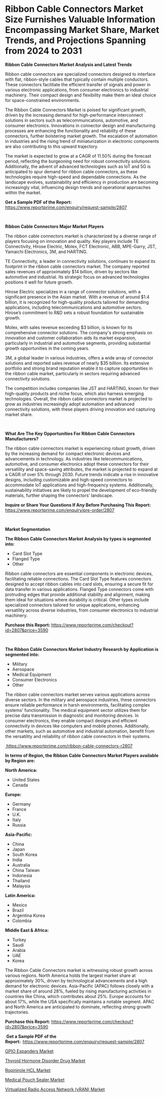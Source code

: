 <p><h1>Ribbon Cable Connectors Market Size Furnishes Valuable Information Encompassing Market Share, Market Trends, and Projections Spanning from 2024 to 2031</h1></p><p><strong>Ribbon Cable Connectors Market Analysis and Latest Trends</strong></p>
<p><p>Ribbon cable connectors are specialized connectors designed to interface with flat, ribbon-style cables that typically contain multiple conductors. These connectors facilitate the efficient transfer of signals and power in various electronic applications, from consumer electronics to industrial machinery. Their compact design and flexibility make them an ideal choice for space-constrained environments.</p><p>The Ribbon Cable Connectors Market is poised for significant growth, driven by the increasing demand for high-performance interconnect solutions in sectors such as telecommunications, automotive, and consumer electronics. Innovations in connector design and manufacturing processes are enhancing the functionality and reliability of these connectors, further bolstering market growth. The escalation of automation in industries and the rising trend of miniaturization in electronic components are also contributing to this upward trajectory.</p><p>The market is expected to grow at a CAGR of 11.50% during the forecast period, reflecting the burgeoning need for robust connectivity solutions. Additionally, the advent of advanced technologies such as IoT and 5G is anticipated to spur demand for ribbon cable connectors, as these technologies require high-speed and dependable connections. As the landscape evolves, sustainability and efficiency in production are becoming increasingly vital, influencing design trends and operational approaches within the market.</p></p>
<p><strong>Get a Sample PDF of the Report:&nbsp;</strong> <a href="https://www.reportprime.com/enquiry/request-sample/2807?utm_campaign=75&utm_medium=2&utm_source=Github&utm_content=ia&utm_term=27112024&utm_id=ribbon-cable-connectors">https://www.reportprime.com/enquiry/request-sample/2807</a></p>
<p>&nbsp;</p>
<p><strong>Ribbon Cable Connectors Major Market Players</strong></p>
<p><p>The ribbon cable connectors market is characterized by a diverse range of players focusing on innovation and quality. Key players include TE Connectivity, Hirose Electric, Molex, FCT Electronic, ABB, MPE-Garry, JST, Yamaichi Electronics, 3M, and HARTING.</p><p>TE Connectivity, a leader in connectivity solutions, continues to expand its footprint in the ribbon cable connectors market. The company reported sales revenues of approximately $14 billion, driven by sectors like automotive and industrial. Its strategic focus on advanced technologies positions it well for future growth.</p><p>Hirose Electric specializes in a range of connector solutions, with a significant presence in the Asian market. With a revenue of around $1.4 billion, it is recognized for high-quality products tailored for demanding applications, including telecommunications and automotive sectors. Hirose’s commitment to R&D sets a robust foundation for sustainable growth.</p><p>Molex, with sales revenue exceeding $3 billion, is known for its comprehensive connector solutions. The company's strong emphasis on innovation and customer collaboration aids its market expansion, particularly in industrial and automotive segments, providing substantial growth opportunities in the coming years.</p><p>3M, a global leader in various industries, offers a wide array of connector solutions and reported sales revenue of nearly $35 billion. Its extensive portfolio and strong brand reputation enable it to capture opportunities in the ribbon cable market, particularly in sectors requiring advanced connectivity solutions.</p><p>The competition includes companies like JST and HARTING, known for their high-quality products and niche focus, which also harness emerging technologies. Overall, the ribbon cable connectors market is projected to grow as industries increasingly adopt automation and advanced connectivity solutions, with these players driving innovation and capturing market share.</p></p>
<p>&nbsp;</p>
<p><strong>What Are The Key Opportunities For Ribbon Cable Connectors Manufacturers?</strong></p>
<p><p>The ribbon cable connectors market is experiencing robust growth, driven by the increasing demand for compact electronic devices and advancements in technology. As industries like telecommunications, automotive, and consumer electronics adopt these connectors for their versatility and space-saving attributes, the market is projected to expand at a CAGR of over 5% through 2030. Future trends indicate a rise in innovative designs, including customizable and high-speed connectors to accommodate IoT applications and high-frequency systems. Additionally, sustainability initiatives are likely to propel the development of eco-friendly materials, further shaping the connectors’ landscape.</p></p>
<p><strong>Inquire or Share Your Questions If Any Before Purchasing This Report:</strong> <a href="https://www.reportprime.com/enquiry/pre-order/2807?utm_campaign=75&utm_medium=2&utm_source=Github&utm_content=ia&utm_term=27112024&utm_id=ribbon-cable-connectors">https://www.reportprime.com/enquiry/pre-order/2807</a></p>
<p>&nbsp;</p>
<p><strong>Market Segmentation</strong></p>
<p><strong>The Ribbon Cable Connectors Market Analysis by types is segmented into:</strong></p>
<p><ul><li>Card Slot Type</li><li>Flanged Type</li><li>Other</li></ul></p>
<p><p>Ribbon cable connectors are essential components in electronic devices, facilitating reliable connections. The Card Slot Type features connectors designed to accept ribbon cables into card slots, ensuring a secure fit for data transfer in various applications. Flanged Type connectors come with protruding edges that provide additional stability and alignment, making them ideal for situations where durability is critical. Other types include specialized connectors tailored for unique applications, enhancing versatility across diverse industries, from consumer electronics to industrial machinery.</p></p>
<p><strong>Purchase this Report:&nbsp;</strong><a href="https://www.reportprime.com/checkout?id=2807&price=3590&utm_campaign=75&utm_medium=2&utm_source=Github&utm_content=ia&utm_term=27112024&utm_id=ribbon-cable-connectors">https://www.reportprime.com/checkout?id=2807&price=3590</a></p>
<p>&nbsp;</p>
<p><strong>The Ribbon Cable Connectors Market Industry Research by Application is segmented into:</strong></p>
<p><ul><li>Military</li><li>Aerospace</li><li>Medical Equipment</li><li>Consumer Electronics</li><li>Other</li></ul></p>
<p><p>The ribbon cable connectors market serves various applications across diverse sectors. In the military and aerospace industries, these connectors ensure reliable performance in harsh environments, facilitating complex systems' functionality. The medical equipment sector utilizes them for precise data transmission in diagnostic and monitoring devices. In consumer electronics, they enable compact designs and efficient connectivity in devices like computers and mobile phones. Additionally, other markets, such as automotive and industrial automation, benefit from the versatility and reliability of ribbon cable connectors in their systems.</p></p>
<p><a href="https://www.reportprime.com/ribbon-cable-connectors-r2807?utm_campaign=75&utm_medium=2&utm_source=Github&utm_content=ia&utm_term=27112024&utm_id=ribbon-cable-connectors">&nbsp;https://www.reportprime.com/ribbon-cable-connectors-r2807</a></p>
<p><strong>In terms of Region, the Ribbon Cable Connectors Market Players available by Region are:</strong></p>
<p>
    <p> <strong> North America: </strong>
        <ul>
            <li>United States</li>
            <li>Canada</li>
        </ul>
        </p> 
    <p> <strong> Europe: </strong>
        <ul>
            <li>Germany</li>
            <li>France</li>
            <li>U.K.</li>
            <li>Italy</li>
            <li>Russia</li>
        </ul>
        </p> 
    <p> <strong> Asia-Pacific: </strong>
        <ul>
            <li>China</li>
            <li>Japan</li>
            <li>South Korea</li>
            <li>India</li>
            <li>Australia</li>
            <li>China Taiwan</li>
            <li>Indonesia</li>
            <li>Thailand</li>
            <li>Malaysia</li>
        </ul>
        </p> 
    <p> <strong> Latin America: </strong>
        <ul>
            <li>Mexico</li>
            <li>Brazil</li>
            <li>Argentina Korea</li>
            <li>Colombia</li>
        </ul>
        </p> 
    <p> <strong> Middle East & Africa: </strong>
        <ul>
            <li>Turkey</li>
            <li>Saudi</li>
            <li>Arabia</li>
            <li>UAE</li>
            <li>Korea</li>
        </ul>
    </p>
    </p>
<p><p>The Ribbon Cable Connectors market is witnessing robust growth across various regions. North America holds the largest market share at approximately 30%, driven by technological advancements and a high demand for electronic devices. Asia-Pacific (APAC) follows closely with a market share of around 28%, fueled by rising manufacturing activities in countries like China, which contributes about 25%. Europe accounts for about 17%, while the USA specifically maintains a notable segment. APAC and North America are anticipated to dominate, reflecting strong growth trajectories.</p></p>
<p><strong>Purchase this Report: </strong><a href="https://www.reportprime.com/checkout?id=2807&price=3590&utm_campaign=75&utm_medium=2&utm_source=Github&utm_content=ia&utm_term=27112024&utm_id=ribbon-cable-connectors">https://www.reportprime.com/checkout?id=2807&price=3590</a></p>
<p>&nbsp;<strong>Get a Sample PDF of the Report:&nbsp;&nbsp;</strong><a href="https://www.reportprime.com/enquiry/request-sample/2807?utm_campaign=75&utm_medium=2&utm_source=Github&utm_content=ia&utm_term=27112024&utm_id=ribbon-cable-connectors">https://www.reportprime.com/enquiry/request-sample/2807</a></p>
<p><strong></strong></p>
<p><p><a href="https://github.com/LilianFaulkner65/Market-Research-Report-List-1/blob/main/gpio-expanders-market.md?utm_campaign=75&utm_medium=2&utm_source=Github&utm_content=ia&utm_term=27112024&utm_id=ribbon-cable-connectors">GPIO Expanders Market</a></p><p><a href="https://issuu.com/reportprime-2/docs/thyroid-hormone-disorder-drug-marke_fa7ac0cae077de?utm_campaign=75&utm_medium=2&utm_source=Github&utm_content=ia&utm_term=27112024&utm_id=ribbon-cable-connectors">Thyroid Hormone Disorder Drug Market</a></p><p><a href="https://www.linkedin.com/pulse/ropinirole-hcl-market2024-2031-industry-insights-investment-sbwpe?utm_campaign=75&utm_medium=2&utm_source=Github&utm_content=ia&utm_term=27112024&utm_id=ribbon-cable-connectors">Ropinirole HCL Market</a></p><p><a href="https://www.linkedin.com/pulse/informative-market-analysis-medical-pouch-sealer-estimated-aq33c?utm_campaign=75&utm_medium=2&utm_source=Github&utm_content=ia&utm_term=27112024&utm_id=ribbon-cable-connectors">Medical Pouch Sealer Market</a></p><p><a href="https://issuu.com/reportprime-2/docs/virtualized-radio-access-network-vr_328945a0921554?utm_campaign=75&utm_medium=2&utm_source=Github&utm_content=ia&utm_term=27112024&utm_id=ribbon-cable-connectors">Virtualized Radio Access Network (vRAN) Market</a></p></p>